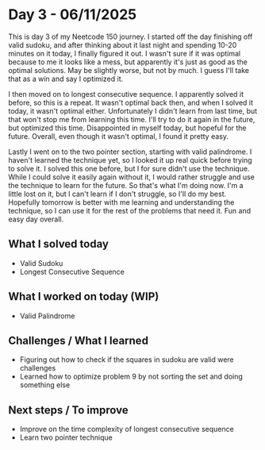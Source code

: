 # Day 3 - 06/11/2025

This is day 3 of my Neetcode 150 journey. I started off the day finishing off valid sudoku, and
after thinking about it last night and spending 10-20 minutes on it today, I finally figured it
out. I wasn't sure if it was optimal because to me it looks like a mess, but apparently it's just
as good as the optimal solutions. May be slightly worse, but not by much. I guess I'll take 
that as a win and say I optimized it.

I then moved on to longest consecutive sequence. I apparently solved it before, so this is a 
repeat. It wasn't optimal back then, and when I solved it today, it wasn't optimal either.
Unfortunately I didn't learn from last time, but that won't stop me from learning this time.
I'll try to do it again in the future, but optimized this time. Disappointed in myself today,
but hopeful for the future. Overall, even though it wasn't optimal, I found it pretty easy.

Lastly I went on to the two pointer section, starting with valid palindrome. I haven't learned
the technique yet, so I looked it up real quick before trying to solve it. I solved this one
before, but I for sure didn't use the technique. While I could solve it easily again without it,
I would rather struggle and use the technique to learn for the future. So that's what I'm doing
now. I'm a little lost on it, but I can't learn if I don't struggle, so I'll do my best.
Hopefully tomorrow is better with me learning and understanding the technique, so I can use it
for the rest of the problems that need it. Fun and easy day overall. 

## What I solved today
- Valid Sudoku
- Longest Consecutive Sequence

## What I worked on today (WIP)
- Valid Palindrome

## Challenges / What I learned
- Figuring out how to check if the squares in sudoku are valid were challenges
- Learned how to optimize problem 9 by not sorting the set and doing something else

## Next steps / To improve
- Improve on the time complexity of longest consecutive sequence
- Learn two pointer technique
